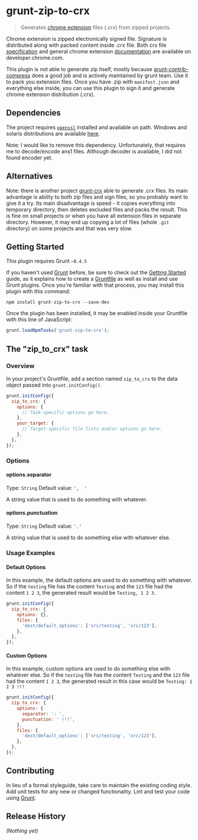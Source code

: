 # grunt-zip-to-crx

> Generates [chrome extension](https://developer.chrome.com/extensions) files (.crx) from zipped projects.

Chrome extension is zipped electronically signed file. Signature is distributed along with packed content inside .crx file. Both crx file [specification](https://developer.chrome.com/extensions/crx) and general chrome extension [documentation](https://developer.chrome.com/extensions) are available on developer.chrome.com.

This plugin is not able to generate zip itself, mostly because [grunt-contrib-compress](https://github.com/gruntjs/grunt-contrib-compress#readme) does a good job and is actively maintained by grunt team. Use it to pack you extension files. Once you have .zip with `manifest.json` and everything else inside, you can use this plugin to sign it and generate chrome extension distribution (.crx).

## Dependencies
The project requires [`openssl`](http://www.openssl.org/) installed and available on path. Windows and solaris distributions are available [here](https://www.openssl.org/related/binaries.html). 

Note: I would like to remove this dependency. Unfortunately, that requires me to decode/encode ans1 files. Although decoder is available, I did not found encoder yet.

## Alternatives
Note: there is another project [grunt-crx](https://github.com/oncletom/grunt-crx) able to generate .crx files. Its main advantage is ability to both zip files and sign files, so you probably want to give it a try. Its main disadvantage is speed - it copies everything into temporary directory, then deletes excluded files and packs the result. This is fine on small projects or when you have all extension files in separate directory. However, it may end up copying a lot of files (whole `.git` directory) on some projects and that was very slow.

## Getting Started
This plugin requires Grunt `~0.4.5`

If you haven't used [Grunt](http://gruntjs.com/) before, be sure to check out the [Getting Started](http://gruntjs.com/getting-started) guide, as it explains how to create a [Gruntfile](http://gruntjs.com/sample-gruntfile) as well as install and use Grunt plugins. Once you're familiar with that process, you may install this plugin with this command:

```shell
npm install grunt-zip-to-crx --save-dev
```

Once the plugin has been installed, it may be enabled inside your Gruntfile with this line of JavaScript:

```js
grunt.loadNpmTasks('grunt-zip-to-crx');
```

## The "zip_to_crx" task

### Overview
In your project's Gruntfile, add a section named `zip_to_crx` to the data object passed into `grunt.initConfig()`.

```js
grunt.initConfig({
  zip_to_crx: {
    options: {
      // Task-specific options go here.
    },
    your_target: {
      // Target-specific file lists and/or options go here.
    },
  },
});
```

### Options

#### options.separator
Type: `String`
Default value: `',  '`

A string value that is used to do something with whatever.

#### options.punctuation
Type: `String`
Default value: `'.'`

A string value that is used to do something else with whatever else.

### Usage Examples

#### Default Options
In this example, the default options are used to do something with whatever. So if the `testing` file has the content `Testing` and the `123` file had the content `1 2 3`, the generated result would be `Testing, 1 2 3.`

```js
grunt.initConfig({
  zip_to_crx: {
    options: {},
    files: {
      'dest/default_options': ['src/testing', 'src/123'],
    },
  },
});
```

#### Custom Options
In this example, custom options are used to do something else with whatever else. So if the `testing` file has the content `Testing` and the `123` file had the content `1 2 3`, the generated result in this case would be `Testing: 1 2 3 !!!`

```js
grunt.initConfig({
  zip_to_crx: {
    options: {
      separator: ': ',
      punctuation: ' !!!',
    },
    files: {
      'dest/default_options': ['src/testing', 'src/123'],
    },
  },
});
```

## Contributing
In lieu of a formal styleguide, take care to maintain the existing coding style. Add unit tests for any new or changed functionality. Lint and test your code using [Grunt](http://gruntjs.com/).

## Release History
_(Nothing yet)_
